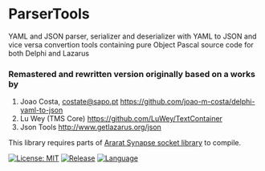# ParserTools
YAML and JSON parser, serializer and deserializer with YAML to JSON and vice versa convertion tools containing pure Object Pascal source code for both Delphi and Lazarus

### Remastered and rewritten version originally based on a works by
  1. Joao Costa, costate@sapo.pt https://github.com/joao-m-costa/delphi-yaml-to-json
  2. Lu Wey (TMS Core) https://github.com/LuWey/TextContainer
  3. Json Tools http://www.getlazarus.org/json

This library requires parts of [Ararat Synapse socket library](http://www.ararat.cz/synapse/) to compile.

[![License: MIT](https://img.shields.io/badge/License-MIT-yellow.svg)](https://opensource.org/licenses/MIT)
[![Release](https://shields.io/badge/Prerelease-v1.0-blue?style=flat)](https://github.com/biot2/ParserTools/releases/tag/v1.0-pre)
[![Language](https://img.shields.io/badge/Language-Object%20Pascal-darkgreen)](https://en.wikipedia.org/wiki/Object_Pascal)

